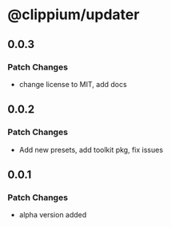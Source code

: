 # @clippium/updater

## 0.0.3

### Patch Changes

- change license to MIT, add docs

## 0.0.2

### Patch Changes

- Add new presets, add toolkit pkg, fix issues

## 0.0.1

### Patch Changes

- alpha version added
